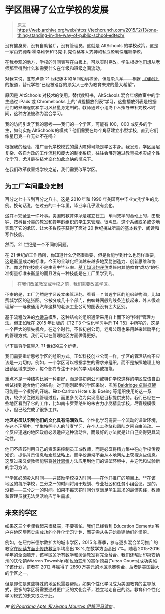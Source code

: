 # 学区阻碍了公立学校的发展

> 原文：<https://web.archive.org/web/https://techcrunch.com/2015/12/13/one-thing-standing-in-the-way-of-public-school-edtech/>

没有健身房，没有自助餐厅，没有管理员。这就是 AltSchools 的学校政策，这是一家由安德森·霍洛维茨和马克·扎克伯格等人支持的私立盈利性连锁学校。

在我参观的地方，学校的时间表写在白板上，可以实时更改。学生根据他们想从老师那里得到什么和需要什么在年级和班级之间流动。

对我来说，这有点像 21 世纪版本的单间边境校舍。但是没关系——根据 [*《连线》*](https://web.archive.org/web/20221007193024/http://www.wired.com/2015/05/altschool/) 的报道，替代学校“已经被硅谷的顶尖人士奉为教育未来的最大希望”。

原因是 AltSchools 对技术的使用。替代教科书，AltSchools 混合年级教室中的学生通过 iPads 或 Chromebooks 上的“课程播放列表”学习，这些播放列表是根据他们的熟练程度和学习风格量身定制的。教师通过小组或个人指导来补充技术时间，这种方法被称为混合学习。

我的访问引发了我的思考——我们的一个学区，可能有 100，000 或更多的学生，如何实施 AltSchools 的模式？他们需要在每个角落建立小型学校，直到它们像星巴克一样无处不在吗？

根据我的经验，推广替代学校模式的最大障碍可能是学区本身。我发现，学区层层复杂、各自为政的工作流程和庞大的制衡系统，往往会阻碍通过教育技术实施个性化学习，尤其是在技术变化如此之快的情况下。

在我们改革教室或学校之前，我们需要改革学区。

## 为工厂车间量身定制

百分之七十五到百分之八十。这是 2010 年和 1990 年美国高中毕业文凭学生的比例。换句话说，在过去的二十年里，毕业率几乎没有变化。

这并不完全是一件坏事。美国的教育体系是建立在工厂车间效率的基础上的，由敲钟、按科目分类的教室和按年龄组织的学生来管理。很明显，这个系统或多或少地实现了它的承诺，让大多数孩子获得了面对 20 世纪挑战所需的基本数学、阅读和写作技能。

然而，21 世纪是一个不同的问题。

在 21 世纪的工作场所，你知道什么仍然很重要，但是你能学到什么也同样重要，这是衡量成功的标准。今天的全球化经济越来越多地奖励创造力、创新思维和协作。像这样的技能不是由高中毕业率、[基于知识的评估](https://web.archive.org/web/20221007193024/http://aaalab.stanford.edu/papers/ChoiceSchwartzArenaAUGUST232009.pdf)或任何其他教育“成功”的标准衡量标准来衡量的而且没有一种技能是在工厂里学到的。

> 在我们改革教室或学校之前，我们需要改革学区。

不幸的是，工厂仍然是学区设立来管理的。看看一个普通学区的组织结构图，比如费城学区的这张图。它被分成几十个部门，由蜘蛛网般的线条连接起来，外人很难理解——与像通用汽车这样的老派工业公司的图表没有太大区别。

基于流程改进的[六适马](https://web.archive.org/web/20221007193024/http://www.isixsigma.com/new-to-six-sigma/getting-started/what-six-sigma/)模型，这种结构的组织通常采用自上而下的“控制”管理方法。但正如我在 2015 年出版的《T2 T3 个性化学习手册 T4 T5》中所写的，这是一个巨大的错失机会。在这个时代，不仅初创公司，老牌公司也采用越来越扁平化的管理方式，我们可以在管理地区方面做得更好。

以下是将学区带入 21 世纪的三个步骤。

我们需要重新思考学区的组织方式。正如科技创业公司一样，学区的管理结构不应该是一刀切的。例如，一个学区可以根据学生的需求来组织，而不是按照地理上的出勤区域来划分，每个部门专注于不同的学习风格或技能。

重点不是一种结构比另一种更好，而是像初创公司或特许学校这样的学区应该自由尝试找到适合他们的结构。对于刚刚起步的学区来说，实施 [Baldridge 卓越框架](https://web.archive.org/web/20221007193024/http://www.nist.gov/baldrige/publications/criteria.cfm)可能是一个很好的开端。Ritz-Carlton Hotels 和 Boeing 等组织使用的这一系统，较少关注微观管理过程，而更多关注为实现高层目标提供支持。我们已经在一些地区看到了它的工作，比如南卡罗莱纳州的朱古力小灵精县学校，尽管规模很小，但已经完成了很多工作。

**地区必须认识到他们的文化具有涓滴效应**。个性化学习需要一个流动的课堂环境，在这个环境中，学生按照个人的节奏学习，在个人工作站和团队之间自由流动。一个反应迅速的地区政府必须适应这种流动性，而最好的办法就是让自己变得更具流动性。

他们不应该利用自己的资源来控制员工或教师，而是必须将精力集中在向学校传授知识、提供背景信息和宏观战略上，而学校通常不会从本地网站上获得这些信息。这反过来又使教师能够将[设计思维](https://web.archive.org/web/20221007193024/https://hbr.org/2008/06/design-thinking)方法应用到他们的课堂环境中，并迭代和试验新的学习方法。

**学区必须投入时间——并鼓励学校投入时间——在他们推广的项目上。**在该地区的每所学校，三分之一的时间将用于规划、专业社区和任务小组会议。是的，没错——三分之一的时间。如果不每天花时间分享满足学生需求的最佳实践，教师和管理员就无法灵活响应学生需求。

## 未来的学区

如果这三个步骤看起来很极端，不要害怕。我们已经看到 Education Elements 客户在地区层面实施成功的个性化学习计划，而无需从头开始重建他们的组织。

例如，在纽约米德尔敦扩大的城市学区，2015 年春季，参与逐步混合学习推广的教室[在阅读方面比传统教室](https://web.archive.org/web/20221007193024/http://www.christenseninstitute.org/wp-content/uploads/2015/09/Enlarged-City-School-District-of-Middletown.pdf)平均高出 18 %,在数学方面高出 7%。随着 2015-2016 学年的全面铺开，该学区的所有数学和阅读教室将完全融合。我们还帮助印第安纳州的沃伦镇(Warren Township)和佐治亚州的富尔顿县(Fulton County)成功实施了该计划，前者在 2012 年赢得了 2860 万美元的地区竞赛奖金，后者是美国最大的学区之一。

但是即使是这些特殊的地区也需要帮助。如果个性化学习成为美国教育的主导范式，更多的学区将需要通过更广泛的文化变革，独立地走自己的路。教育和个性化学习模式的未来取决于此。

*由* [*的 Poornima Apte 和 Aiyana Mourtos 供稿河马读作*](https://web.archive.org/web/20221007193024/http://hipporeads.com/) *。*